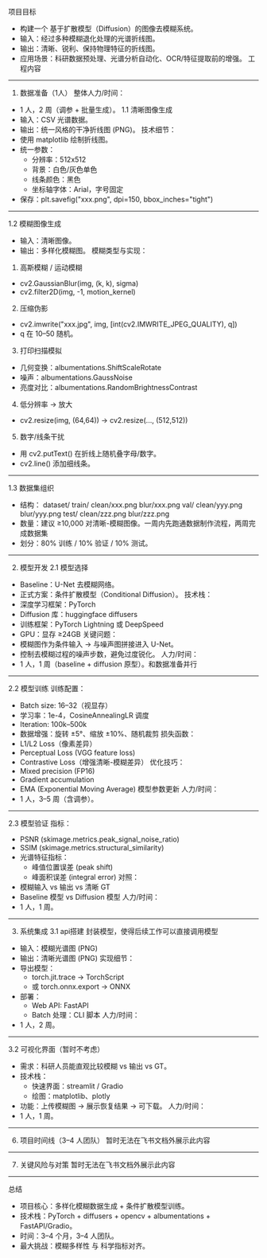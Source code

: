 项目目标
- 构建一个 基于扩散模型（Diffusion）的图像去模糊系统。
- 输入：经过多种模糊退化处理的光谱折线图。
- 输出：清晰、锐利、保持物理特征的折线图。
- 应用场景：科研数据预处理、光谱分析自动化、OCR/特征提取前的增强。
工程内容

---
1. 数据准备（1人）
整体人力/时间：
- 1 人，2 周（调参 + 批量生成）。
1.1 清晰图像生成
- 输入：CSV 光谱数据。
- 输出：统一风格的干净折线图 (PNG)。
技术细节：
- 使用 matplotlib 绘制折线图。
- 统一参数：
  - 分辨率：512x512
  - 背景：白色/灰色单色
  - 线条颜色：黑色
  - 坐标轴字体：Arial，字号固定
- 保存：plt.savefig("xxx.png", dpi=150, bbox_inches="tight")

---
1.2 模糊图像生成
- 输入：清晰图像。
- 输出：多样化模糊图。
模糊类型与实现：
1. 高斯模糊 / 运动模糊
  - cv2.GaussianBlur(img, (k, k), sigma)
  - cv2.filter2D(img, -1, motion_kernel)
2. 压缩伪影
  - cv2.imwrite("xxx.jpg", img, [int(cv2.IMWRITE_JPEG_QUALITY), q])
  - q 在 10–50 随机。
3. 打印扫描模拟
  - 几何变换：albumentations.ShiftScaleRotate
  - 噪声：albumentations.GaussNoise
  - 亮度对比：albumentations.RandomBrightnessContrast
4. 低分辨率 → 放大
  - cv2.resize(img, (64,64)) → cv2.resize(..., (512,512))
5. 数字/线条干扰
  - 用 cv2.putText() 在折线上随机叠字母/数字。
  - cv2.line() 添加细线条。

---
1.3 数据集组织
- 结构：
dataset/
  train/
    clean/xxx.png
    blur/xxx.png
  val/
    clean/yyy.png
    blur/yyy.png
  test/
    clean/zzz.png
    blur/zzz.png
- 数量：建议 ≥10,000 对清晰-模糊图像。一周内先跑通数据制作流程，两周完成数据集
- 划分：80% 训练 / 10% 验证 / 10% 测试。

---
2. 模型开发
2.1 模型选择
- Baseline：U-Net 去模糊网络。
- 正式方案：条件扩散模型（Conditional Diffusion）。
技术栈：
- 深度学习框架：PyTorch
- Diffusion 库：huggingface diffusers
- 训练框架：PyTorch Lightning 或 DeepSpeed
- GPU：显存 ≥24GB
关键问题：
- 模糊图作为条件输入 → 与噪声图拼接进入 U-Net。
- 控制去模糊过程的噪声步数，避免过度锐化。
人力/时间：
- 1 人，1 周（baseline + diffusion 原型）。和数据准备并行

---
2.2 模型训练
训练配置：
- Batch size: 16–32（视显存）
- 学习率：1e-4，CosineAnnealingLR 调度
- Iteration: 100k–500k
- 数据增强：旋转 ±5°、缩放 ±10%、随机裁剪
损失函数：
- L1/L2 Loss（像素差异）
- Perceptual Loss (VGG feature loss)
- Contrastive Loss（增强清晰-模糊差异）
优化技巧：
- Mixed precision (FP16)
- Gradient accumulation
- EMA (Exponential Moving Average) 模型参数更新
人力/时间：
- 1 人，3–5 周（含调参）。

---
2.3 模型验证
指标：
- PSNR (skimage.metrics.peak_signal_noise_ratio)
- SSIM (skimage.metrics.structural_similarity)
- 光谱特征指标：
  - 峰值位置误差 (peak shift)
  - 峰面积误差 (integral error)
对照：
- 模糊输入 vs 输出 vs 清晰 GT
- Baseline 模型 vs Diffusion 模型
人力/时间：
- 1 人，1 周。

---
3. 系统集成
3.1 api搭建
封装模型，使得后续工作可以直接调用模型
- 输入：模糊光谱图 (PNG)
- 输出：清晰光谱图 (PNG)
实现细节：
- 导出模型：
  - torch.jit.trace → TorchScript
  - 或 torch.onnx.export → ONNX
- 部署：
  - Web API: FastAPI
  - Batch 处理：CLI 脚本
人力/时间：
- 1 人，2 周。

---
3.2 可视化界面（暂时不考虑）
- 需求：科研人员能直观比较模糊 vs 输出 vs GT。
- 技术栈：
  - 快速界面：streamlit / Gradio
  - 绘图：matplotlib、plotly
- 功能：上传模糊图 → 展示恢复结果 → 可下载。
人力/时间：
- 1 人，1 周。

---
6. 项目时间线（3–4 人团队）
暂时无法在飞书文档外展示此内容

---
7. 关键风险与对策
暂时无法在飞书文档外展示此内容

---
总结
- 项目核心：多样化模糊数据生成 + 条件扩散模型训练。
- 技术栈：PyTorch + diffusers + opencv + albumentations + FastAPI/Gradio。
- 时间：3–4 个月，3–4 人团队。
- 最大挑战：模糊多样性 与 科学指标对齐。
